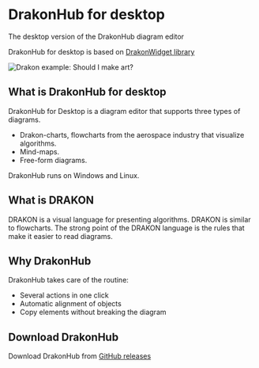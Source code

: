 # DrakonHub for desktop

The desktop version of the DrakonHub diagram editor

DrakonHub for desktop is based on [DrakonWidget library](https://github.com/stepan-mitkin/drakonwidget)

![Drakon example: Should I make art?](images/exampleshould_i_make_art.png)

## What is DrakonHub for desktop

DrakonHub for Desktop is a diagram editor that supports three types of diagrams.

- Drakon-charts, flowcharts from the aerospace industry that visualize algorithms.
- Mind-maps.
- Free-form diagrams.

DrakonHub runs on Windows and Linux.

## What is DRAKON

DRAKON is a visual language for presenting algorithms. DRAKON is similar to flowcharts. The strong point of the DRAKON language is the rules that make it easier to read diagrams.

## Why DrakonHub

DrakonHub takes care of the routine:

- Several actions in one click
- Automatic alignment of objects
- Copy elements without breaking the diagram

## Download DrakonHub

Download DrakonHub from [GitHub releases](https://github.com/stepan-mitkin/drakonhub_desktop/releases)
